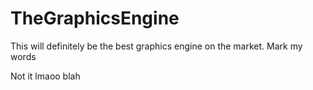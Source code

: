 # TheGraphicsEngine

This will definitely be the best graphics engine on the market. Mark my words

Not it lmaoo blah


